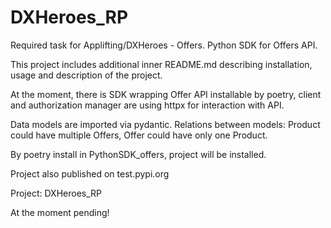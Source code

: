 # DXHeroes_RP
Required task for Applifting/DXHeroes - Offers. Python SDK for Offers API.

This project includes additional inner README.md describing installation, usage and description of the project.

At the moment, there is SDK wrapping Offer API installable by poetry, client and authorization manager are using httpx for interaction with API.

Data models are imported via pydantic. 
Relations between models: Product could have multiple Offers, Offer could have only one Product.


By poetry install in PythonSDK_offers, project will be installed.

Project also published on test.pypi.org

Project: DXHeroes_RP

At the moment pending!
